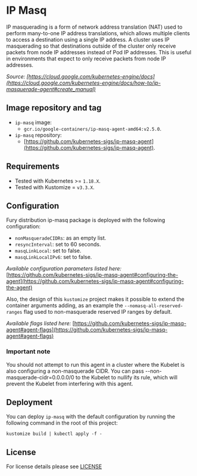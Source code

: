 # IP Masq

IP masquerading is a form of network address translation (NAT) used to perform many-to-one IP address translations,
which allows multiple clients to access a destination using a single IP address. A cluster uses IP masquerading so
that destinations outside of the cluster only receive packets from node IP addresses instead of Pod IP addresses.
This is useful in environments that expect to only receive packets from node IP addresses.

*Source: [https://cloud.google.com/kubernetes-engine/docs](https://cloud.google.com/kubernetes-engine/docs/how-to/ip-masquerade-agent#create_manual)*


## Image repository and tag

- `ip-masq` image:
  - `gcr.io/google-containers/ip-masq-agent-amd64:v2.5.0`.
- `ip-masq` repository:
  - [https://github.com/kubernetes-sigs/ip-masq-agent](https://github.com/kubernetes-sigs/ip-masq-agent).

## Requirements

- Tested with Kubernetes >= `1.18.X`.
- Tested with Kustomize = `v3.3.X`.

## Configuration

Fury distribution ip-masq package is deployed with the following configuration:
- `nonMasqueradeCIDRs`: as an empty list.
- `resyncInterval`: set to 60 seconds.
- `masqLinkLocal`: set to false.
- `masqLinkLocalIPv6`: set to false.

*Available configuration parameters listed here:*
[https://github.com/kubernetes-sigs/ip-masq-agent#configuring-the-agent](https://github.com/kubernetes-sigs/ip-masq-agent#configuring-the-agent)

Also, the design of this `kustomize` project makes it possible to extend the container arguments adding, as an example
the `--nomasq-all-reserved-ranges` flag used to non-masquerade reserved IP ranges by default.

*Available flags listed here:*
[https://github.com/kubernetes-sigs/ip-masq-agent#agent-flags](https://github.com/kubernetes-sigs/ip-masq-agent#agent-flags)

### Important note

You should not attempt to run this agent in a cluster where the Kubelet is also configuring a non-masquerade CIDR.
You can pass --non-masquerade-cidr=0.0.0.0/0 to the Kubelet to nullify its rule, which will prevent the Kubelet from
interfering with this agent.

## Deployment

You can deploy `ip-masq` with the default configuration by running the following command in the root of this project:

```shell
kustomize build | kubectl apply -f -
```

## License

For license details please see [LICENSE](./../../LICENSE)
